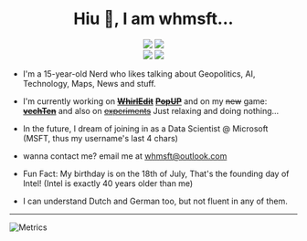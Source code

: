 <h1 align="center">
  <br>
  Hiu 👋, I am whmsft...
</h1>
<p align="center">
  <a href="https://scratch.mit.edu/users/Whirlpool-programmer"><img src="https://img.shields.io/badge/scratch-whirlpool_programmer-yellow?style=for-the-badge"></a>
  <a href="https://replit.com/@whms"><img src="https://img.shields.io/badge/replit-whms-lightgrey?style=for-the-badge&logo=replit"></a>
  <br>
  <a href="mailto:whmsft@outlook.com"><img src="https://img.shields.io/badge/outlook-whmsft-blue?style=for-the-badge&logo=microsoft"></a>
  <a href="http://whmsft.itch.io"><img src="https://img.shields.io/badge/itch-whmsft-red?style=for-the-badge&logo=itch"></a> 
</p>

- I'm a 15-year-old Nerd who likes talking about Geopolitics, AI, Technology, Maps, News and stuff.

- I'm currently working on ~~**[WhirlEdit](https://github.com/whmsft/whirledit)**~~ ~~**[PopUP](https://github.com/whmsft/popup)**~~ and on my ~~new~~ game: ~~**[vechTen](https://github.com/whmsft/vechten)**~~ and also on ~~[experiments](https://github.com/whmsft/experiments)~~ Just relaxing and doing nothing...

- In the future, I dream of joining in as a Data Scientist @ Microsoft (MSFT, thus my username's last 4 chars)

- wanna contact me? email me at  whmsft@outlook.com

- Fun Fact: My birthday is on the 18th of July, That's the founding day of Intel! (Intel is exactly 40 years older than me)

- I can understand Dutch and German too, but not fluent in any of them.

<hr>

![Metrics](https://metrics.lecoq.io/whmsft?template=classic&base.metadata=0&isocalendar=1&languages=1&base.indepth=false&isocalendar.duration=full-year&languages.limit=10&languages.threshold=0%25&languages.other=false&languages.colors=github&languages.aliases=Text%3AWren&languages.sections=most-used&languages.indepth=false&languages.analysis.timeout=15&languages.categories=markup%2C%20programming&languages.recent.categories=markup%2C%20programming&languages.recent.load=300&languages.recent.days=14&config.timezone=Antarctica%2FSouth%20Pole)
